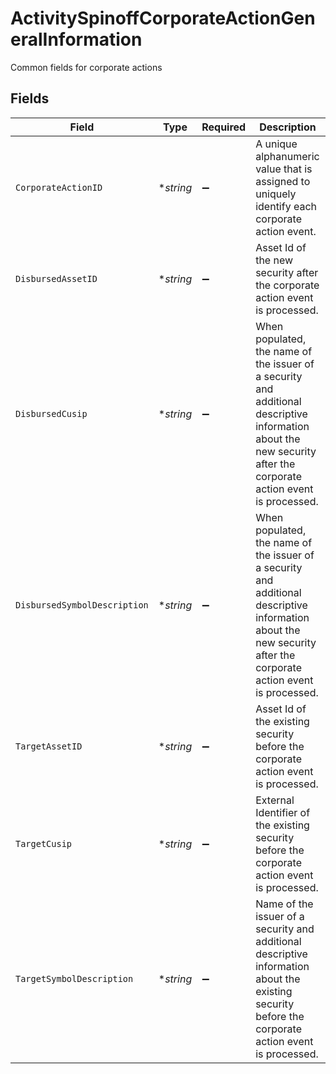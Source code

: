 # ActivitySpinoffCorporateActionGeneralInformation

Common fields for corporate actions


## Fields

| Field                                                                                                                                                             | Type                                                                                                                                                              | Required                                                                                                                                                          | Description                                                                                                                                                       | Example                                                                                                                                                           |
| ----------------------------------------------------------------------------------------------------------------------------------------------------------------- | ----------------------------------------------------------------------------------------------------------------------------------------------------------------- | ----------------------------------------------------------------------------------------------------------------------------------------------------------------- | ----------------------------------------------------------------------------------------------------------------------------------------------------------------- | ----------------------------------------------------------------------------------------------------------------------------------------------------------------- |
| `CorporateActionID`                                                                                                                                               | **string*                                                                                                                                                         | :heavy_minus_sign:                                                                                                                                                | A unique alphanumeric value that is assigned to uniquely identify each corporate action event.                                                                    | 29336T100AB24                                                                                                                                                     |
| `DisbursedAssetID`                                                                                                                                                | **string*                                                                                                                                                         | :heavy_minus_sign:                                                                                                                                                | Asset Id of the new security after the corporate action event is processed.                                                                                       | 1000                                                                                                                                                              |
| `DisbursedCusip`                                                                                                                                                  | **string*                                                                                                                                                         | :heavy_minus_sign:                                                                                                                                                | When populated, the name of the issuer of a security and additional descriptive information about the new security after the corporate action event is processed. | 3.78331e+07                                                                                                                                                       |
| `DisbursedSymbolDescription`                                                                                                                                      | **string*                                                                                                                                                         | :heavy_minus_sign:                                                                                                                                                | When populated, the name of the issuer of a security and additional descriptive information about the new security after the corporate action event is processed. | AMC ENTMT HLDGS INC CL A COM                                                                                                                                      |
| `TargetAssetID`                                                                                                                                                   | **string*                                                                                                                                                         | :heavy_minus_sign:                                                                                                                                                | Asset Id of the existing security before the corporate action event is processed.                                                                                 | 1000                                                                                                                                                              |
| `TargetCusip`                                                                                                                                                     | **string*                                                                                                                                                         | :heavy_minus_sign:                                                                                                                                                | External Identifier of the existing security before the corporate action event is processed.                                                                      | 3.78331e+07                                                                                                                                                       |
| `TargetSymbolDescription`                                                                                                                                         | **string*                                                                                                                                                         | :heavy_minus_sign:                                                                                                                                                | Name of the issuer of a security and additional descriptive information about the existing security before the corporate action event is processed.               | AMC ENTMT HLDGS INC CL A COM                                                                                                                                      |